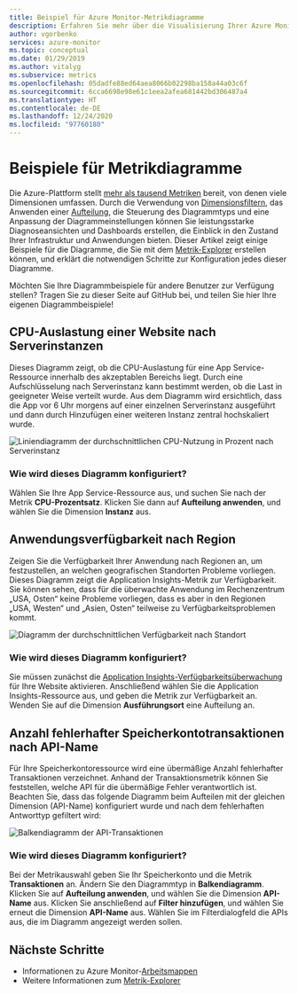 ```yaml
---
title: Beispiel für Azure Monitor-Metrikdiagramme
description: Erfahren Sie mehr über die Visualisierung Ihrer Azure Monitor-Daten.
author: vgorbenko
services: azure-monitor
ms.topic: conceptual
ms.date: 01/29/2019
ms.author: vitalyg
ms.subservice: metrics
ms.openlocfilehash: 05dadfe88ed64aea8066b02298ba158a44a03c6f
ms.sourcegitcommit: 6cca6698e98e61c1eea2afea681442bd306487a4
ms.translationtype: HT
ms.contentlocale: de-DE
ms.lasthandoff: 12/24/2020
ms.locfileid: "97760180"
---
```

# <a name="metric-chart-examples"></a>Beispiele für Metrikdiagramme 

Die Azure-Plattform stellt [mehr als tausend Metriken](./metrics-supported.md) bereit, von denen viele Dimensionen umfassen. Durch die Verwendung von [Dimensionsfiltern](./metrics-charts.md), das Anwenden einer [Aufteilung](./metrics-charts.md), die Steuerung des Diagrammtyps und eine Anpassung der Diagrammeinstellungen können Sie leistungsstarke Diagnoseansichten und Dashboards erstellen, die Einblick in den Zustand Ihrer Infrastruktur und Anwendungen bieten. Dieser Artikel zeigt einige Beispiele für die Diagramme, die Sie mit dem [Metrik-Explorer](./metrics-charts.md) erstellen können, und erklärt die notwendigen Schritte zur Konfiguration jedes dieser Diagramme.

Möchten Sie Ihre Diagrammbeispiele für andere Benutzer zur Verfügung stellen? Tragen Sie zu dieser Seite auf GitHub bei, und teilen Sie hier Ihre eigenen Diagrammbeispiele!

## <a name="website-cpu-utilization-by-server-instances"></a>CPU-Auslastung einer Website nach Serverinstanzen

Dieses Diagramm zeigt, ob die CPU-Auslastung für eine App Service-Ressource innerhalb des akzeptablen Bereichs liegt. Durch eine Aufschlüsselung nach Serverinstanz kann bestimmt werden, ob die Last in geeigneter Weise verteilt wurde. Aus dem Diagramm wird ersichtlich, dass die App vor 6 Uhr morgens auf einer einzelnen Serverinstanz ausgeführt und dann durch Hinzufügen einer weiteren Instanz zentral hochskaliert wurde.

![Liniendiagramm der durchschnittlichen CPU-Nutzung in Prozent nach Serverinstanz](./media/metrics-charts/cpu-by-instance.png)

### <a name="how-to-configure-this-chart"></a>Wie wird dieses Diagramm konfiguriert?

Wählen Sie Ihre App Service-Ressource aus, und suchen Sie nach der Metrik **CPU-Prozentsatz**. Klicken Sie dann auf **Aufteilung anwenden**, und wählen Sie die Dimension **Instanz** aus.

## <a name="application-availability-by-region"></a>Anwendungsverfügbarkeit nach Region

Zeigen Sie die Verfügbarkeit Ihrer Anwendung nach Regionen an, um festzustellen, an welchen geografischen Standorten Probleme vorliegen. Dieses Diagramm zeigt die Application Insights-Metrik zur Verfügbarkeit. Sie können sehen, dass für die überwachte Anwendung im Rechenzentrum „USA, Osten“ keine Probleme vorliegen, dass es aber in den Regionen „USA, Westen“ und „Asien, Osten“ teilweise zu Verfügbarkeitsproblemen kommt.

![Diagramm der durchschnittlichen Verfügbarkeit nach Standort](./media/metrics-charts/availability-by-location.png)

### <a name="how-to-configure-this-chart"></a>Wie wird dieses Diagramm konfiguriert?

Sie müssen zunächst die [Application Insights-Verfügbarkeitsüberwachung](../app/monitor-web-app-availability.md) für Ihre Website aktivieren. Anschließend wählen Sie die Application Insights-Ressource aus, und geben die Metrik zur Verfügbarkeit an. Wenden Sie auf die Dimension **Ausführungsort** eine Aufteilung an.

## <a name="volume-of-failed-storage-account-transactions-by-api-name"></a>Anzahl fehlerhafter Speicherkontotransaktionen nach API-Name

Für Ihre Speicherkontoressource wird eine übermäßige Anzahl fehlerhafter Transaktionen verzeichnet. Anhand der Transaktionsmetrik können Sie feststellen, welche API für die übermäßige Fehler verantwortlich ist. Beachten Sie, dass das folgende Diagramm beim Aufteilen mit der gleichen Dimension (API-Name) konfiguriert wurde und nach dem fehlerhaften Antworttyp gefiltert wird:

![Balkendiagramm der API-Transaktionen](./media/metrics-charts/split-and-filter-example.png)

### <a name="how-to-configure-this-chart"></a>Wie wird dieses Diagramm konfiguriert?

Bei der Metrikauswahl geben Sie Ihr Speicherkonto und die Metrik **Transaktionen** an. Ändern Sie den Diagrammtyp in **Balkendiagramm**. Klicken Sie auf **Aufteilung anwenden**, und wählen Sie die Dimension **API-Name** aus. Klicken Sie anschließend auf **Filter hinzufügen**, und wählen Sie erneut die Dimension **API-Name** aus. Wählen Sie im Filterdialogfeld die APIs aus, die im Diagramm angezeigt werden sollen.

## <a name="next-steps"></a>Nächste Schritte

* Informationen zu Azure Monitor-[Arbeitsmappen](./workbooks-overview.md)
* Weitere Informationen zum [Metrik-Explorer](metrics-charts.md)

